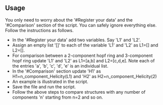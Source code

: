 ## Usage
You only need to worry about the '#Register your data' and the '#Comparison' section of the script. You can safely ignore everything else. Follow the instructions as follows.
<br>
- In the '#Register your data' add two variables. Say 'L1' and 'L2'. 
- Assign an empty list '[]' to each of the variable 'L1' and 'L2' as L1=[] and L2=[].
- For comparison between a 2-component hopf ring and 3-component hopf ring update 'L1' and 'L2' as L1=[a,b] and L2=[c,d,e]. Note each of the entries 'a', 'b', 'c', 'd', 'e' is an individual list.
- In the '#Comparison' section update 'H1' as H1=n_component_Helicity(L1) and 'H2' as H2=n_component_Helicity(2)
- An example is illustrated in the script.
- Save the file and run the script.
- Follow the above steps to compare structures with any number of components 'n' starting from n=2 and so on.

 
